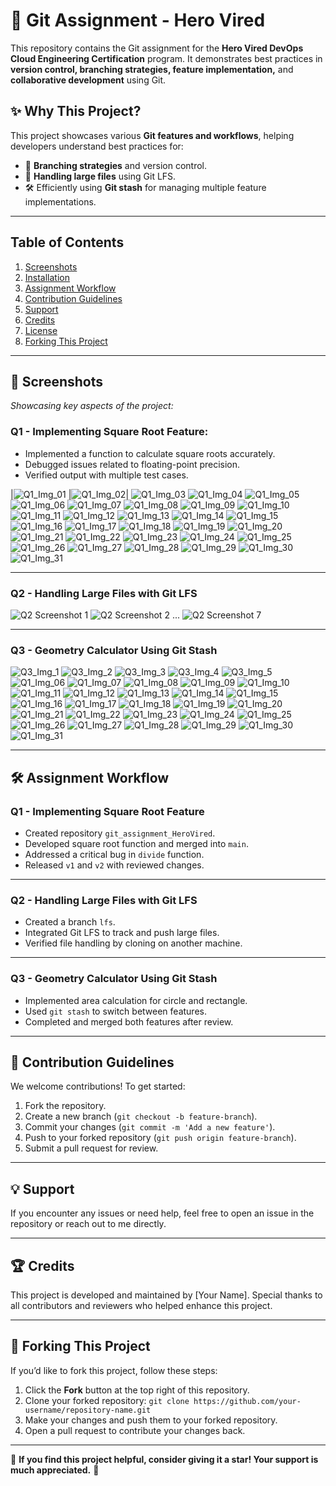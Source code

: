 # 🚀 Git Assignment - Hero Vired

This repository contains the Git assignment for the **Hero Vired DevOps Cloud Engineering Certification** program. It demonstrates best practices in **version control, branching strategies, feature implementation,** and **collaborative development** using Git.

## ✨ Why This Project?

This project showcases various **Git features and workflows**, helping developers understand best practices for:

- 📌 **Branching strategies** and version control.  
- 📂 **Handling large files** using Git LFS.  
- 🛠️ Efficiently using **Git stash** for managing multiple feature implementations.  

---

## Table of Contents

1. [Screenshots](#screenshots)  
2. [Installation](#installation)  
3. [Assignment Workflow](#assignment-workflow)  
4. [Contribution Guidelines](#contribution-guidelines)  
5. [Support](#support)  
6. [Credits](#credits)  
7. [License](#license)  
8. [Forking This Project](#forking-this-project)  
---

## 📸 Screenshots

_Showcasing key aspects of the project:_

### Q1 - Implementing Square Root Feature:

- Implemented a function to calculate square roots accurately.
- Debugged issues related to floating-point precision.
- Verified output with multiple test cases.

|![Q1_Img_01](https://github.com/user-attachments/assets/772eaa05-82e5-4025-b019-937f6422f3c8) |![Q1_Img_02](https://github.com/user-attachments/assets/78a6330b-6895-4b4e-b6bd-e7d7879a7236)|
![Q1_Img_03](https://github.com/user-attachments/assets/008d624a-39ed-4d1b-97a7-c302fc253156)
![Q1_Img_04](https://github.com/user-attachments/assets/b65d6203-5fea-42db-9167-a1942ed74f7a)
![Q1_Img_05](https://github.com/user-attachments/assets/c78d1345-16df-424f-8640-640bedf642d4)
![Q1_Img_06](https://github.com/user-attachments/assets/3de3bd08-5946-40b3-83b1-080de78db35e)
![Q1_Img_07](https://github.com/user-attachments/assets/6eef8bb6-4404-42a8-b6e3-cba65a582015)
![Q1_Img_08](https://github.com/user-attachments/assets/49f5c8cf-51d9-4030-b5ba-78bc8f0b8359)
![Q1_Img_09](https://github.com/user-attachments/assets/4e9b9251-5eb6-459f-8dd5-dd9f15e754ed)
![Q1_Img_10](https://github.com/user-attachments/assets/d4f34fc7-3c08-4355-95ad-1043987556ff)
![Q1_Img_11](https://github.com/user-attachments/assets/e4673c88-fc33-4967-917c-36ee7f4baea1)
![Q1_Img_12](https://github.com/user-attachments/assets/bc7e2660-7a6b-475f-8285-8bb582ff33c5)
![Q1_Img_13](https://github.com/user-attachments/assets/41e8f09d-f062-4bb3-bb41-899523e8952a)
![Q1_Img_14](https://github.com/user-attachments/assets/e7fd9def-f3a4-44e4-8370-b7f47f62e9d7)
![Q1_Img_15](https://github.com/user-attachments/assets/6cd930ab-3039-4a5a-b896-4d816ccfcdb4)
![Q1_Img_16](https://github.com/user-attachments/assets/27a95f9d-e1fa-46f3-9341-1480477a7d62)
![Q1_Img_17](https://github.com/user-attachments/assets/038c97a6-049d-47f7-b6cd-b0db186705fa)
![Q1_Img_18](https://github.com/user-attachments/assets/93785afc-68d3-42d6-bab7-053ea407d6b2)
![Q1_Img_19](https://github.com/user-attachments/assets/40707d26-7bd4-45f7-9637-b2c27b6054c1)
![Q1_Img_20](https://github.com/user-attachments/assets/8f8a7a91-b2a5-4080-b733-cc2f81cb7cbb)
![Q1_Img_21](https://github.com/user-attachments/assets/d9ae61cf-c092-469c-8b68-7efa8e7d142b)
![Q1_Img_22](https://github.com/user-attachments/assets/676a9a15-56f8-45bc-b4b2-8ea3ddba457e)
![Q1_Img_23](https://github.com/user-attachments/assets/e883f721-105c-4776-befb-5ebea212e3c1)
![Q1_Img_24](https://github.com/user-attachments/assets/4ab59d2e-021b-4efa-8adf-64c3e3cf1152)
![Q1_Img_25](https://github.com/user-attachments/assets/3d0b6f1f-87b7-4159-bd7f-ba9cc72f515a)
![Q1_Img_26](https://github.com/user-attachments/assets/9c82b0c0-38af-44b3-9b28-e6fcca94c163)
![Q1_Img_27](https://github.com/user-attachments/assets/0371f074-4d24-4a27-abfc-ea7295a9a86e)
![Q1_Img_28](https://github.com/user-attachments/assets/52be84c5-eefd-4291-8c3e-fb23e8e73a03)
![Q1_Img_29](https://github.com/user-attachments/assets/98b2e9c9-13a9-48da-82ab-511cb5417eb1)
![Q1_Img_30](https://github.com/user-attachments/assets/a351ab01-8157-4112-9ffb-ba90262ad6d1)
![Q1_Img_31](https://github.com/user-attachments/assets/8ef8f1d8-7b87-4c0b-b54f-86b6e579290c)

---

### Q2 - Handling Large Files with Git LFS
![Q2 Screenshot 1](screenshots/Q2_Img_01.png)
![Q2 Screenshot 2](screenshots/Q2_Img_02.png)
...
![Q2 Screenshot 7](screenshots/Q2_Img_07.png)

---

### Q3 - Geometry Calculator Using Git Stash

![Q3_Img_1](https://github.com/user-attachments/assets/fbd9bb22-0d33-4293-9792-90beb01f19d6)
![Q3_Img_2](https://github.com/user-attachments/assets/75a1ee2a-4174-4ac8-892a-a5703b0179ae)
![Q3_Img_3](https://github.com/user-attachments/assets/2ad07b2b-1138-4e2b-9e7b-0bafd4dab69f)
![Q3_Img_4](https://github.com/user-attachments/assets/453b38c7-6fd8-4b9c-a859-a7adc5e02d8e)
![Q3_Img_5](https://github.com/user-attachments/assets/35e0f1ba-dfb3-4185-99e3-4684382f762a)
![Q1_Img_06](https://github.com/user-attachments/assets/b746ca34-474f-48c4-a035-72e1a52c37c7)
![Q1_Img_07](https://github.com/user-attachments/assets/d53d9db6-d23d-4f1b-bab1-a3b71bc382e8)
![Q1_Img_08](https://github.com/user-attachments/assets/e492de74-9c40-4cfc-a098-5e2c6e5559b5)
![Q1_Img_09](https://github.com/user-attachments/assets/8af90492-e083-4c55-ad1f-4e812f419643)
![Q1_Img_10](https://github.com/user-attachments/assets/04534c66-f793-4563-97c2-1b87256392d4)
![Q1_Img_11](https://github.com/user-attachments/assets/85976a11-9f0a-4503-af92-2f52110a43ff)
![Q1_Img_12](https://github.com/user-attachments/assets/983f5f4c-906c-49db-9124-7808added7cc)
![Q1_Img_13](https://github.com/user-attachments/assets/c8f2feb5-905d-4837-a5d8-ebf4226eba62)
![Q1_Img_14](https://github.com/user-attachments/assets/20aa5fdd-e591-4102-bf56-a5bd1505d47f)
![Q1_Img_15](https://github.com/user-attachments/assets/6ad27a64-b5a7-4ed5-841f-0b5a3b99c33b)
![Q1_Img_16](https://github.com/user-attachments/assets/f9f73554-e510-4b1a-8d99-eeccabc62653)
![Q1_Img_17](https://github.com/user-attachments/assets/5b2af346-9fef-40e0-bc0d-a1845ae56763)
![Q1_Img_18](https://github.com/user-attachments/assets/cbd7ca5b-2667-47a0-b771-d750ccb69730)
![Q1_Img_19](https://github.com/user-attachments/assets/a3ca9010-46c6-4fc0-a1d3-dc6fa64da845)
![Q1_Img_20](https://github.com/user-attachments/assets/40896b7b-1b02-47a3-a03f-b1dd609e77d9)
![Q1_Img_21](https://github.com/user-attachments/assets/70f4caaa-f997-423e-b963-a6db65eec4b7)
![Q1_Img_22](https://github.com/user-attachments/assets/b15ccc28-8b42-4586-8425-0f1d2beddfa6)
![Q1_Img_23](https://github.com/user-attachments/assets/bac2ad31-dd9c-4d2e-b920-0bd4e3e9bd34)
![Q1_Img_24](https://github.com/user-attachments/assets/3e86364f-45d1-4de7-a549-2fd1a2690418)
![Q1_Img_25](https://github.com/user-attachments/assets/092673ee-0735-4d10-a2d2-073916aa8815)
![Q1_Img_26](https://github.com/user-attachments/assets/4b22050a-12f4-4e30-9dcc-3790fa3e89b9)
![Q1_Img_27](https://github.com/user-attachments/assets/1024e8cf-703a-4343-a24b-680a9ebfc2e5)
![Q1_Img_28](https://github.com/user-attachments/assets/0e1e5d80-895f-475e-b069-c51c08cd241e)
![Q1_Img_29](https://github.com/user-attachments/assets/0f87a33f-2961-4235-99c6-795e3bf4336a)
![Q1_Img_30](https://github.com/user-attachments/assets/73276859-d1d7-434d-ba52-ff828255fca8)
![Q1_Img_31](https://github.com/user-attachments/assets/98c0742f-be5e-4121-854d-e61d7903aaf6)


---

## 🛠️ Assignment Workflow

### Q1 - Implementing Square Root Feature
- Created repository `git_assignment_HeroVired`.
- Developed square root function and merged into `main`.
- Addressed a critical bug in `divide` function.
- Released `v1` and `v2` with reviewed changes.

---

### Q2 - Handling Large Files with Git LFS
- Created a branch `lfs`.
- Integrated Git LFS to track and push large files.
- Verified file handling by cloning on another machine.

---

### Q3 - Geometry Calculator Using Git Stash
- Implemented area calculation for circle and rectangle.
- Used `git stash` to switch between features.
- Completed and merged both features after review.

---

## 🤝 Contribution Guidelines

We welcome contributions! To get started:
1. Fork the repository.
2. Create a new branch (`git checkout -b feature-branch`).
3. Commit your changes (`git commit -m 'Add a new feature'`).
4. Push to your forked repository (`git push origin feature-branch`).
5. Submit a pull request for review.

---

## 💡 Support

If you encounter any issues or need help, feel free to open an issue in the repository or reach out to me directly.

---

## 🏆 Credits

This project is developed and maintained by [Your Name]. Special thanks to all contributors and reviewers who helped enhance this project.

---

## 🔗 Forking This Project

If you’d like to fork this project, follow these steps:
1. Click the **Fork** button at the top right of this repository.
2. Clone your forked repository: `git clone https://github.com/your-username/repository-name.git`
3. Make your changes and push them to your forked repository.
4. Open a pull request to contribute your changes back.

---

🌟 **If you find this project helpful, consider giving it a star! Your support is much appreciated.** 🌟
